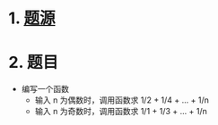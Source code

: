 # 1. [题源](https://fishc.com.cn/thread-85079-1-1.html)


# 2. 题目

- 编写一个函数
	- 输入 n 为偶数时，调用函数求 1/2 + 1/4 + ... + 1/n
	- 输入 n 为奇数时，调用函数求 1/1 + 1/3 + ... + 1/n

